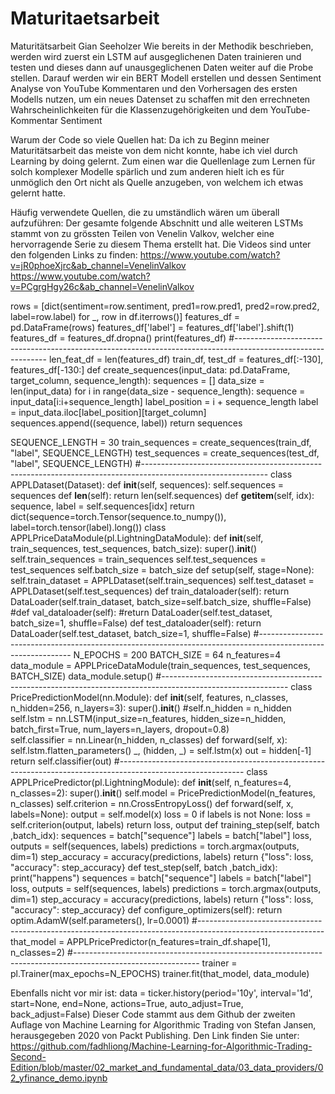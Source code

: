 # Maturitaetsarbeit
Maturitätsarbeit Gian Seeholzer
Wie bereits in der Methodik beschrieben, werden wird zuerst ein LSTM auf ausgeglichenen Daten trainieren und testen und dieses dann auf unausgeglichenen Daten weiter auf die Probe stellen.
Darauf werden wir ein BERT Modell erstellen und dessen Sentiment Analyse von YouTube Kommentaren und den Vorhersagen des ersten Modells nutzen, um ein neues Datenset zu schaffen mit den errechneten Wahrscheinlichkeiten für die Klassenzugehörigkeiten und dem YouTube-Kommentar Sentiment

Warum der Code so viele Quellen hat: Da ich zu Beginn meiner Maturitätsarbeit das meiste von dem nicht konnte, habe ich viel durch Learning by doing gelernt. Zum einen war die Quellenlage zum Lernen für solch komplexer Modelle spärlich und zum anderen hielt ich es für unmöglich den Ort nicht als Quelle anzugeben, von welchem ich etwas gelernt hatte.

Häufig verwendete Quellen, die zu umständlich wären um überall aufzuführen:
Der gesamte folgende Abschnitt und alle weiteren LSTMs stammt von zu grössten Teilen von Venelin Valkov, welcher eine hervorragende Serie zu diesem Thema erstellt hat. Die Videos sind unter den folgenden Links zu finden:
https://www.youtube.com/watch?v=jR0phoeXjrc&ab_channel=VenelinValkov
https://www.youtube.com/watch?v=PCgrgHgy26c&ab_channel=VenelinValkov

rows = [dict(sentiment=row.sentiment, pred1=row.pred1, pred2=row.pred2, label=row.label) for _, row in df.iterrows()]
features_df = pd.DataFrame(rows)
features_df['label'] = features_df['label'].shift(1)
features_df = features_df.dropna()
print(features_df)
#-------------------------------------------------------------------------------------------------------------
len_feat_df = len(features_df)
train_df, test_df = features_df[:-130], features_df[-130:]
def create_sequences(input_data: pd.DataFrame, target_column, sequence_length):
    sequences = []
    data_size = len(input_data)
    for i in range(data_size - sequence_length):
        sequence = input_data[i:i+sequence_length]
        label_position = i  + sequence_length
        label = input_data.iloc[label_position][target_column]
        sequences.append((sequence, label))
    return sequences

SEQUENCE_LENGTH = 30
train_sequences = create_sequences(train_df, "label", SEQUENCE_LENGTH)
test_sequences = create_sequences(test_df, "label", SEQUENCE_LENGTH)
#-------------------------------------------------------------------------------------------------------------
class APPLDataset(Dataset):
    def __init__(self, sequences):
        self.sequences = sequences
    def __len__(self):
        return len(self.sequences)
    def __getitem__(self, idx):
        sequence, label = self.sequences[idx]
        return dict(sequence=torch.Tensor(sequence.to_numpy()), label=torch.tensor(label).long())
class APPLPriceDataModule(pl.LightningDataModule):
    def __init__(self, train_sequences, test_sequences, batch_size):
        super().__init__()
        self.train_sequences = train_sequences
        self.test_sequences = test_sequences
        self.batch_size = batch_size
    def setup(self, stage=None):
        self.train_dataset = APPLDataset(self.train_sequences)
        self.test_dataset = APPLDataset(self.test_sequences)
    def train_dataloader(self):
        return DataLoader(self.train_dataset, batch_size=self.batch_size, shuffle=False)
    #def val_dataloader(self):
        #return DataLoader(self.test_dataset, batch_size=1, shuffle=False)
    def test_dataloader(self):
        return DataLoader(self.test_dataset, batch_size=1, shuffle=False)
#-------------------------------------------------------------------------------------------------------------
N_EPOCHS = 200
BATCH_SIZE = 64
n_features=4
data_module = APPLPriceDataModule(train_sequences, test_sequences, BATCH_SIZE)
data_module.setup()
#-------------------------------------------------------------------------------------------------------------
class PricePredictionModel(nn.Module):
    def __init__(self, features, n_classes, n_hidden=256, n_layers=3):
        super().__init__()
        #self.n_hidden = n_hidden
        self.lstm = nn.LSTM(input_size=n_features, hidden_size=n_hidden, batch_first=True, num_layers=n_layers, dropout=0.8)  
        self.classifier = nn.Linear(n_hidden, n_classes)
    def forward(self, x):
        self.lstm.flatten_parameters()
        _, (hidden, _) = self.lstm(x)
        out = hidden[-1]
        return self.classifier(out)
#-------------------------------------------------------------------------------------------------------------
class APPLPricePredictor(pl.LightningModule):
    def __init__(self, n_features=4, n_classes=2):
        super().__init__()
        self.model = PricePredictionModel(n_features, n_classes)
        self.criterion = nn.CrossEntropyLoss()
    def forward(self, x, labels=None):
        output = self.model(x)
        loss = 0
        if labels is not None:
            loss = self.criterion(output, labels)
        return loss, output
    def training_step(self, batch ,batch_idx):
        sequences = batch["sequence"]
        labels = batch["label"]
        loss, outputs = self(sequences, labels)
        predictions = torch.argmax(outputs, dim=1)
        step_accuracy = accuracy(predictions, labels)
        return {"loss": loss, "accuracy": step_accuracy}
    def test_step(self, batch ,batch_idx):
        print("happens")
        sequences = batch["sequence"]
        labels = batch["label"]
        loss, outputs = self(sequences, labels)
        predictions = torch.argmax(outputs, dim=1)
        step_accuracy = accuracy(predictions, labels)
        return {"loss": loss, "accuracy": step_accuracy}
    def configure_optimizers(self):
        return optim.AdamW(self.parameters(), lr=0.0001)
#-------------------------------------------------------------------------------------------------------------
that_model = APPLPricePredictor(n_features=train_df.shape[1], n_classes=2)
#-------------------------------------------------------------------------------------------------------------
trainer = pl.Trainer(max_epochs=N_EPOCHS)
trainer.fit(that_model, data_module)


Ebenfalls nicht vor mir ist:
data = ticker.history(period='10y',
                      interval='1d',
                      start=None,
                      end=None,
                      actions=True,
                      auto_adjust=True,
                      back_adjust=False)
Dieser Code stammt aus dem Github der  zweiten Auflage von Machine Learning for Algorithmic Trading von Stefan Jansen, herausgegeben 2020 von Packt Publishing. Den Link finden Sie unter: https://github.com/fadhliong/Machine-Learning-for-Algorithmic-Trading-Second-Edition/blob/master/02_market_and_fundamental_data/03_data_providers/02_yfinance_demo.ipynb
